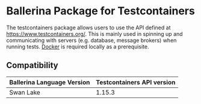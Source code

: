 # Ballerina Package for Testcontainers

The testcontainers package allows users to use the API defined at https://www.testcontainers.org/. This is mainly used in spinning up and communicating with servers (e.g. database, message brokers) when running tests. [Docker](https://www.docker.com/) is required locally as a prerequisite. 

## Compatibility
| Ballerina Language Version | Testcontainers API version  |
| -------------------------- | --------------------------- |
| Swan Lake                  | 1.15.3                      |

